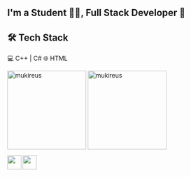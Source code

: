 ## I'm a Student 👨‍🎓, Full Stack Developer 🚀

## 🛠 Tech Stack
💻   C++ | C#
🌐   HTML

[instagram]: https://www.instagram.com/omrdnz_0
[Discord]: https://discord.com/users/939896139640094782

 <img height="180em" align="center" src="https://github-readme-stats.vercel.app/api?username=Rosess32&show_icons=true&locale=en&theme=algolia&include_all_commits=true&count_private=true" alt="mukireus"/>

<img height="180em" align="center" src="https://github-readme-stats.vercel.app/api/top-langs?username=Rosess32&show_icons=true&locale=en&layout=compact&langs_count=8&theme=algolia" alt="mukireus"/>

[<img align="left" height="32" width="32" src="https://www.hxroleplay.net/images/xinst.png.pagespeed.ic.CId58s2g3k.webp" />][instagram]
[<img align="left" height="32" width="32" src="https://www.hxroleplay.net/images/xdc.png.pagespeed.ic.0kkgo3RHps.webp" />][Discord]
